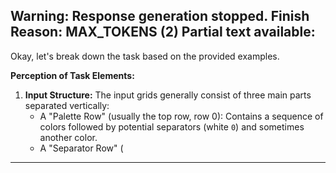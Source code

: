 Warning: Response generation stopped. Finish Reason: MAX_TOKENS (2)
Partial text available:
---
Okay, let's break down the task based on the provided examples.

**Perception of Task Elements:**

1.  **Input Structure:** The input grids generally consist of three main parts separated vertically:
    *   A "Palette Row" (usually the top row, row 0): Contains a sequence of colors followed by potential separators (white `0`) and sometimes another color.
    *   A "Separator Row" (
---

